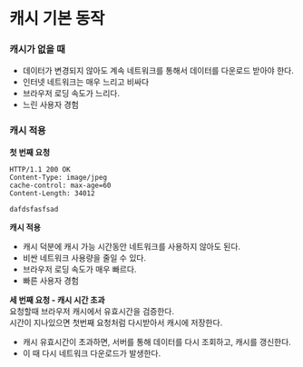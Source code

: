 # 캐시 기본 동작

### 캐시가 없을 때
- 데이터가 변경되지 않아도 계속 네트워크를 통해서 데이터를 다운로드 받아야 한다.
- 인터넷 네트워크는 매우 느리고 비싸다
- 브라우저 로딩 속도가 느리다.
- 느린 사용자 경험


### 캐시 적용

**첫 번째 요청**
```
HTTP/1.1 200 OK
Content-Type: image/jpeg
cache-control: max-age=60
Content-Length: 34012

dafdsfasfsad
```

**캐시 적용**
- 캐시 덕분에 캐시 가능 시간동안 네트워크를 사용하지 않아도 된다.
- 비싼 네트워크 사용량을 줄일 수 있다.
- 브라우저 로딩 속도가 매우 빠르다.
- 빠른 사용자 경험

**세 번째 요청 - 캐시 시간 초과**  
요청할때 브라우저 캐시에서 유효시간을 검증한다.  
시간이 지나있으면 첫번째 요청처럼 다시받아서 캐시에 저장한다.
- 캐시 유효시간이 초과하면, 서버를 통해 데이터를 다시 조회하고, 캐시를 갱신한다.
- 이 때 다시 네트워크 다운로드가 발생한다.